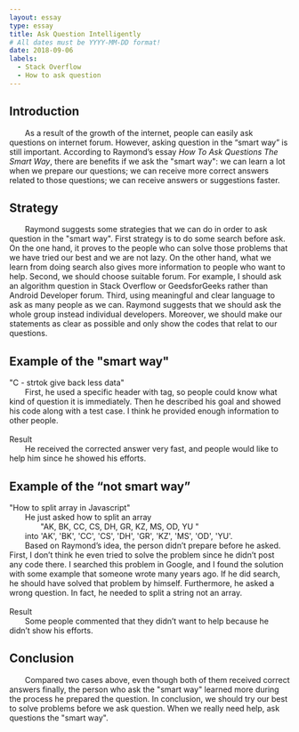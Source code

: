 ```yaml
---
layout: essay
type: essay
title: Ask Question Intelligently
# All dates must be YYYY-MM-DD format!
date: 2018-09-06
labels:
  - Stack Overflow
  - How to ask question
---
```


<h2>Introduction  </h2>
<div style="text-indent:2em">
As a result of the growth of the internet, people can easily ask questions on internet forum.  However, 
asking question in the “smart way” is still important. According to Raymond’s essay <i>How To Ask Questions The
Smart Way</i>, there are benefits if we ask the "smart way": we can learn a lot when we prepare our questions;
	we can receive more correct answers related to those questions; we can receive
answers or suggestions faster. 
</div>
<h2>Strategy  </h2>
<div style="text-indent:2em">
Raymond suggests some strategies that we can do in order to ask question in the "smart way". First
  strategy is to do some search before ask. On the one hand, it proves to the people who can solve
  those problems that we have tried our best and we are not lazy. On the other hand, what we learn
  from doing search also gives more information to people who want to help.
Second, we should choose suitable forum. For example, I should ask an algorithm question in Stack Overflow 
or GeedsforGeeks rather than Android Developer forum.   
Third, using meaningful and clear language to ask as many people as we can. Raymond suggests that we 
should ask the whole group instead individual developers. Moreover, we should make our statements as clear
as possible and only show the codes that relat to our questions.  
</div>
<h2>Example of the "smart way"  </h2>
<div>"C - strtok give back less data"  </div>
<div style="text-indent:2em">
First, he used a specific header with tag, so people could know what kind of question it is immediately. 
Then he described his goal and showed his code along with a test case. I think he provided enough information
to other people.  
</div><br/>
<div>Result  </div>
<div style="text-indent:2em">
He received the corrected answer very fast, and people would like to help him since he showed his efforts.
</div>

<h2>Example of the “not smart way” </h2>
<div>"How to split array in Javascript" </div>
<div style="text-indent:2em">
	He just asked how to split an array
	<div style="text-indent:4em">"AK, BK, CC, CS, DH, GR, KZ, MS, OD, YU "</div> 
	<div> into 'AK', 'BK', 'CC', 'CS', 'DH', 'GR', 'KZ', 'MS', 'OD', 'YU'.</div>
</div>
<div style="text-indent:2em">
Based on Raymond’s idea, the person didn’t prepare before he asked.
First, I don’t think he even tried to solve the problem since he didn’t post any code there. I searched this problem in Google, and I found the solution with some example that someone wrote many years ago. If he did search, he should have solved that problem by himself. Furthermore, he asked a wrong question. In fact, he needed to split a string not an array. 
</div><br/>
<div>Result  </div>
<div style="text-indent:2em">
Some people commented that they didn’t want to help because he didn’t show his efforts. 
</div>
<h2>Conclusion </h2>
<div style="text-indent:2em">
	Compared two cases above, even though both of them received correct answers finally, the person who ask the "smart way" learned more during the process he prepared the question. In conclusion, we should try our best to solve problems before we ask question. When we really need help, ask questions the "smart way".
	
</div>
